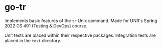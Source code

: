# go-tr

Implements basic features of the `tr` Unix command. Made for UNR's Spring 2022 CS 491 (Testing &amp; DevOps) course.

Unit tests are placed within their respective packages. Integration tests are placed in the `test` directory.
